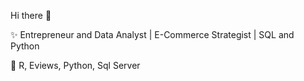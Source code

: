 Hi there 👋 

✨ Entrepreneur and Data Analyst | E-Commerce Strategist | SQL and Python

💯 R, Eviews, Python, Sql Server

